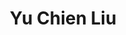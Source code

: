 ---
title: Yu Chien Liu
weight: 2
profile_img: images/yuchien.png
description: Project Manager who brings creative's idea to life
linkedin: https://www.linkedin.com/in/yuchienliu/
---
